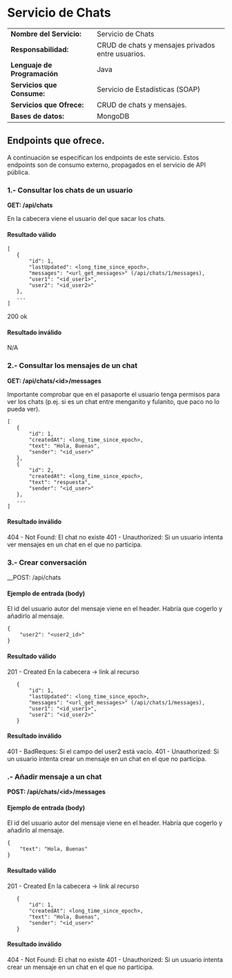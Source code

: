# Servicio de Chats

|||
|-|-|
|**Nombre del Servicio:**|Servicio de Chats|
|**Responsabilidad:**|CRUD de chats y mensajes privados entre usuarios.|
|**Lenguaje de Programación**|Java|
|**Servicios que Consume:**|Servicio de Estadísticas (SOAP)|
|**Servicios que Ofrece:**|CRUD de chats y mensajes.|
|**Bases de datos:**|MongoDB|

## Endpoints que ofrece.
A continuación se especifican los endpoints de este servicio. Estos endpoints son de consumo externo, propagados en el servicio de API pública.

### 1.- Consultar los chats de un usuario
__GET: /api/chats__

En la cabecera viene el usuario del que sacar los chats.

#### Resultado válido
```
[
   {
       "id": 1,
       "lastUpdated": <long_time_since_epoch>,
       "messages": "<url_get_messages>" (/api/chats/1/messages),
       "user1": "<id_user1>",
       "user2": "<id_user2>"
   },
   ...
]
```
200 ok

#### Resultado inválido
N/A

### 2.- Consultar los mensajes de un chat
__GET: /api/chats/\<id\>/messages__

Importante comprobar que en el pasaporte el usuario tenga permisos para ver los chats (p.ej. si es un chat entre menganito y fulanito, que paco no lo pueda ver).
```
[
   {
       "id": 1,
       "createdAt": <long_time_since_epoch>,
       "text": "Hola, Buenas",
       "sender": "<id_user>"
   },
   {
       "id": 2,
       "createdAt": <long_time_since_epoch>,
       "text": "respuesta",
       "sender": "<id_user>"
   },
   ...
]
```

#### Resultado inválido
404 - Not Found: El chat no existe
401 - Unauthorized: Si un usuario intenta ver mensajes en un chat en el que no participa.



### 3.- Crear conversación
__POST: /api/chats

#### Ejemplo de entrada (body)
El id del usuario autor del mensaje viene en el header. Habría que cogerlo y añadirlo al mensaje.
```
{
    "user2": "<user2_id>"
}
```


#### Resultado válido
201 - Created
En la cabecera -> link al recurso
```
   {
       "id": 1,
       "lastUpdated": <long_time_since_epoch>,
       "messages": "<url_get_messages>" (/api/chats/1/messages),
       "user1": "<id_user1>",
       "user2": "<id_user2>"
   }
```

#### Resultado inválido
401 - BadReques: Si el campo del user2 está vacío.
401 - Unauthorized: Si un usuario intenta crear un mensaje en un chat en el que no participa.

### .- Añadir mensaje a un chat
__POST: /api/chats/\<id\>/messages__

#### Ejemplo de entrada (body)
El id del usuario autor del mensaje viene en el header. Habría que cogerlo y añadirlo al mensaje.
```
{
    "text": "Hola, Buenas"
}
```

#### Resultado válido
201 - Created
En la cabecera -> link al recurso
```
   {
       "id": 1,
       "createdAt": <long_time_since_epoch>,
       "text": "Hola, Buenas",
       "sender": "<id_user>"
   }
```

#### Resultado inválido
404 - Not Found: El chat no existe
401 - Unauthorized: Si un usuario intenta crear un mensaje en un chat en el que no participa.
